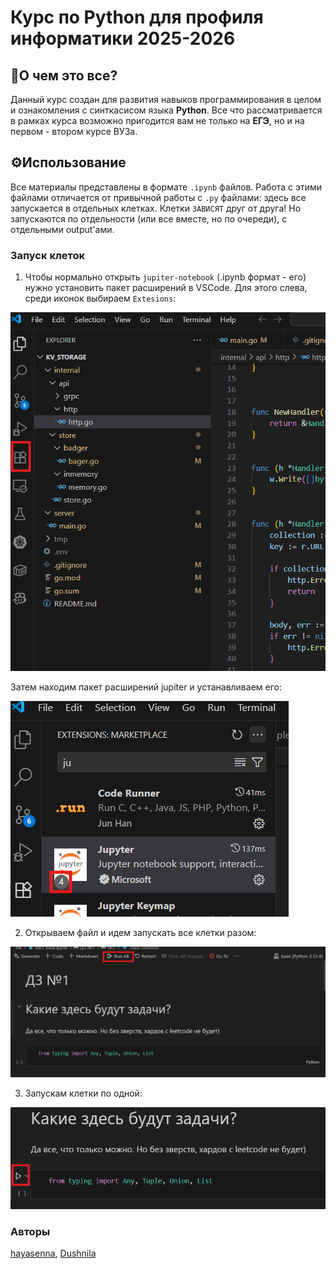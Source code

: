 # Курс по Python для профиля информатики 2025-2026

## 🧐О чем это все?

Данный курс создан для развития навыков программирования в целом и ознакомления с синткасисом языка **Python**. Все что рассматривается в рамках курса возможно пригодится вам не только на **ЕГЭ**, но и на первом - втором курсе ВУЗа.

## ⚙️Использование

Все материалы представлены в формате `.ipynb` файлов. Работа с этими файлами отличается от привычной работы с `.py` файлами: здесь все запускается в отдельных клетках. Клетки `ЗАВИСЯТ` друг от друга! Но запускаются по отдельности (или все вместе, но по очереди), с отдельными output'ами.

### Запуск клеток

1. Чтобы нормально открыть `jupiter-notebook` (.ipynb формат - его) нужно установить пакет расширений в VSCode. Для этого слева, среди иконок выбираем `Extesions`:

!["Extensions"](static/ext.png)

Затем находим пакет расширений jupiter и устанавливаем его:

!["Extensions"](static/jup_ext_pack.png)

2. Открываем файл и идем запускать все клетки разом:

!["Run"](static/runall.png)

3. Запускам клетки по одной:

!["Run"](static/run_one.png)

### Авторы
[hayasenna](https://github.com/hayasenna), [Dushnila](https://github.com/AnotherOneDushnila)
